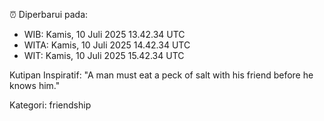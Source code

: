 ⏰ Diperbarui pada:
- WIB: Kamis, 10 Juli 2025 13.42.34 UTC
- WITA: Kamis, 10 Juli 2025 14.42.34 UTC
- WIT: Kamis, 10 Juli 2025 15.42.34 UTC

Kutipan Inspiratif:
"A man must eat a peck of salt with his friend before he knows him."


Kategori: friendship

